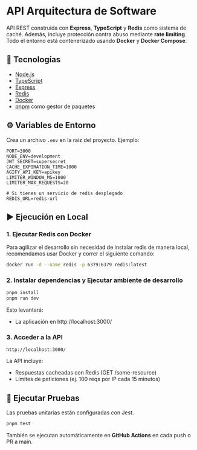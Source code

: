 # API Arquitectura de Software

API REST construida con **Express**, **TypeScript** y **Redis** como sistema de caché. Además, incluye protección contra abuso mediante **rate limiting**. Todo el entorno está contenerizado usando **Docker** y **Docker Compose**.

## 🧱 Tecnologías

- [Node.js](https://nodejs.org/)
- [TypeScript](https://www.typescriptlang.org/)
- [Express](https://expressjs.com/)
- [Redis](https://redis.io/)
- [Docker](https://www.docker.com/)
- [pnpm](https://pnpm.io/) como gestor de paquetes

## ⚙️ Variables de Entorno

Crea un archivo `.env` en la raíz del proyecto. Ejemplo:

```env
PORT=3000
NODE_ENV=development
JWT_SECRET=supersecret
CACHE_EXPIRATION_TIME=1000
AGIFY_API_KEY=apikey
LIMITER_WINDOW_MS=1000
LIMITER_MAX_REQUESTS=20

# Si tienes un servicio de redis desplegado
REDIS_URL=redis-url
```

## ▶️ Ejecución en Local

### 1. Ejecutar Redis con Docker

Para agilizar el desarrollo sin necesidad de instalar redis de manera local, recomendamos usar Docker y correr el siguiente comando:

```bash
docker run -d --name redis -p 6379:6379 redis:latest
```

### 2. Instalar dependencias y Ejecutar ambiente de desarrollo

```bash
pnpm install
pnpm run dev
```

Esto levantará:

- La aplicación en http://localhost:3000/

### 3. Acceder a la API

```
http://localhost:3000/
```

La API incluye:

- Respuestas cacheadas con Redis (GET /some-resource)
- Límites de peticiones (ej. 100 reqs por IP cada 15 minutos)

## 🧪 Ejecutar Pruebas

Las pruebas unitarias están configuradas con Jest.

```bash
pnpm test
```

También se ejecutan automáticamente en **GitHub Actions** en cada push o PR a main.
